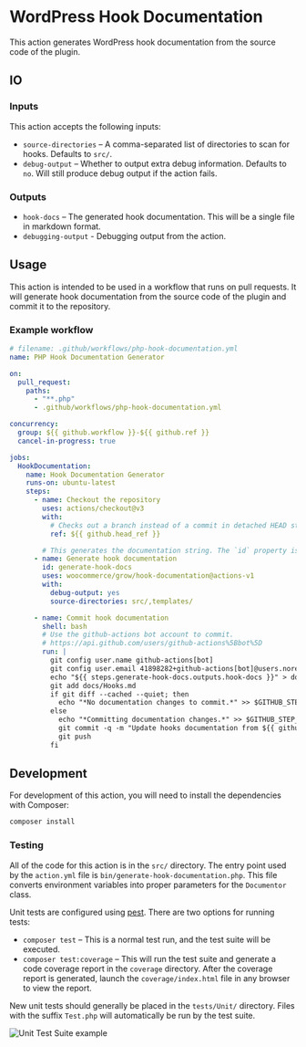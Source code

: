 # WordPress Hook Documentation

This action generates WordPress hook documentation from the source code of the plugin.

## IO

### Inputs

This action accepts the following inputs:

* `source-directories` – A comma-separated list of directories to scan for hooks. Defaults to `src/`.
* `debug-output` – Whether to output extra debug information. Defaults to `no`. Will still produce debug output if the action fails.

### Outputs

* `hook-docs` – The generated hook documentation. This will be a single file in markdown format.
* `debugging-output` - Debugging output from the action.

## Usage

This action is intended to be used in a workflow that runs on pull requests. It will generate hook documentation from the source code of the plugin and commit it to the repository.

### Example workflow

```yaml
# filename: .github/workflows/php-hook-documentation.yml
name: PHP Hook Documentation Generator

on:
  pull_request:
    paths:
      - "**.php"
      - .github/workflows/php-hook-documentation.yml

concurrency:
  group: ${{ github.workflow }}-${{ github.ref }}
  cancel-in-progress: true

jobs:
  HookDocumentation:
    name: Hook Documentation Generator
    runs-on: ubuntu-latest
    steps:
      - name: Checkout the repository
        uses: actions/checkout@v3
        with:
          # Checks out a branch instead of a commit in detached HEAD state
          ref: ${{ github.head_ref }}

        # This generates the documentation string. The `id` property is used to reference the output in the next step.
      - name: Generate hook documentation
        id: generate-hook-docs
        uses: woocommerce/grow/hook-documentation@actions-v1
        with:
          debug-output: yes
          source-directories: src/,templates/

      - name: Commit hook documentation
        shell: bash
        # Use the github-actions bot account to commit.
        # https://api.github.com/users/github-actions%5Bbot%5D
        run: |
          git config user.name github-actions[bot]
          git config user.email 41898282+github-actions[bot]@users.noreply.github.com
          echo "${{ steps.generate-hook-docs.outputs.hook-docs }}" > docs/Hooks.md
          git add docs/Hooks.md
          if git diff --cached --quiet; then
            echo "*No documentation changes to commit.*" >> $GITHUB_STEP_SUMMARY
          else
            echo "*Committing documentation changes.*" >> $GITHUB_STEP_SUMMARY
            git commit -q -m "Update hooks documentation from ${{ github.head_ref }} branch."
            git push
          fi
```

## Development

For development of this action, you will need to install the dependencies with Composer:

```bash
composer install
```

### Testing

All of the code for this action is in the `src/` directory. The entry point used by the `action.yml` file is `bin/generate-hook-documentation.php`. This file converts environment variables into proper parameters for the `Documentor` class.

Unit tests are configured using [pest](https://pestphp.com/). There are two options for running tests:

* `composer test` – This is a normal test run, and the test suite will be executed.
* `composer test:coverage` – This will run the test suite and generate a code coverage report in the `coverage` directory. After the coverage report is generated, launch the `coverage/index.html` file in any browser to view the report.

New unit tests should generally be placed in the `tests/Unit/` directory. Files with the suffix `Test.php` will automatically be run by the test suite.

![Unit Test Suite example](/.github/images/hook-documentation-unit-test-run.png)
